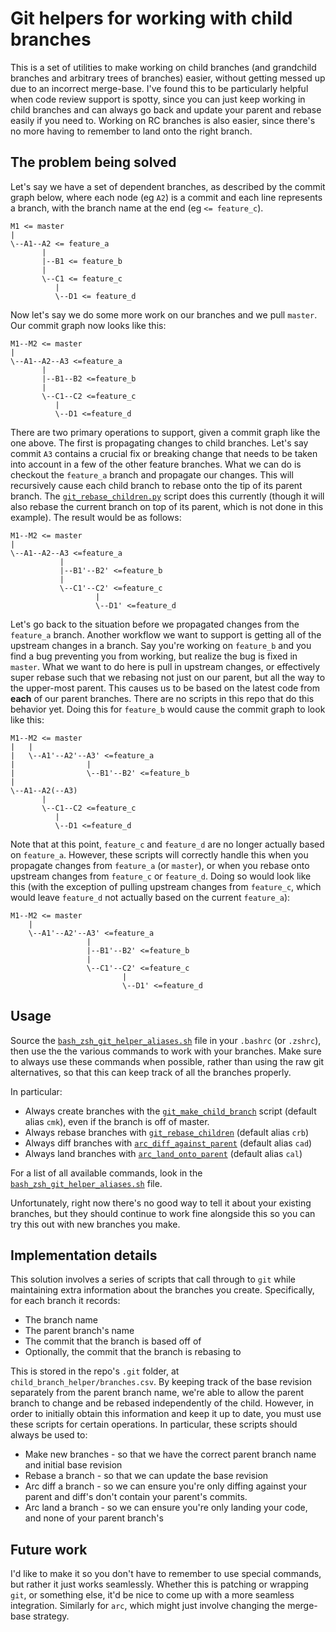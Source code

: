 # Git helpers for working with child branches
This is a set of utilities to make working on child branches (and grandchild branches and arbitrary trees of branches) easier, without getting messed up due to an incorrect merge-base. I've found this to be particularly helpful when code review support is spotty, since you can just keep working in child branches and can always go back and update your parent and rebase easily if you need to. Working on RC branches is also easier, since there's no more having to remember to land onto the right branch.

## The problem being solved
Let's say we have a set of dependent branches, as described by the commit graph below, where each node (eg `A2`) is a commit and each line represents a branch, with the branch name at the end (eg `<= feature_c`).

```
M1 <= master
|
\--A1--A2 <= feature_a
       |
       |--B1 <= feature_b
       |
       \--C1 <= feature_c
          |
          \--D1 <= feature_d
```

Now let's say we do some more work on our branches and we pull `master`. Our commit graph now looks like this:

```
M1--M2 <= master
|
\--A1--A2--A3 <=feature_a
       |
       |--B1--B2 <=feature_b
       |
       \--C1--C2 <=feature_c
          |
          \--D1 <=feature_d
```

There are two primary operations to support, given a commit graph like the one above. The first is propagating changes to child branches. Let's say commit `A3` contains a crucial fix or breaking change that needs to be taken into account in a few of the other feature branches. What we can do is checkout the `feature_a` branch and propagate our changes. This will recursively cause each child branch to rebase onto the tip of its parent branch. The [`git_rebase_children.py`](./src/git_rebase_children.py) script does this currently (though it will also rebase the current branch on top of its parent, which is not done in this example). The result would be as follows:

```
M1--M2 <= master
|
\--A1--A2--A3 <=feature_a
           |
           |--B1'--B2' <=feature_b
           |
           \--C1'--C2' <=feature_c
                   |
                   \--D1' <=feature_d
```

Let's go back to the situation before we propagated changes from the `feature_a` branch. Another workflow we want to support is getting all of the upstream changes in a branch. Say you're working on `feature_b` and you find a bug preventing you from working, but realize the bug is fixed in `master`. What we want to do here is pull in upstream changes, or effectively super rebase such that we rebasing not just on our parent, but all the way to the upper-most parent. This causes us to be based on the latest code from **each** of our parent branches. There are no scripts in this repo that do this behavior yet. Doing this for `feature_b` would cause the commit graph to look like this:

```
M1--M2 <= master
|   |
|   \--A1'--A2'--A3' <=feature_a
|                |
|                \--B1'--B2' <=feature_b
|
\--A1--A2(--A3)
       |
       \--C1--C2 <=feature_c
          |
          \--D1 <=feature_d
```

Note that at this point, `feature_c` and `feature_d` are no longer actually based on `feature_a`. However, these scripts will correctly handle this when you propagate changes from `feature_a` (or `master`), or when you rebase onto upstream changes from `feature_c` or `feature_d`. Doing so would look like this (with the exception of pulling upstream changes from `feature_c`, which would leave `feature_d` not actually based on the current `feature_a`):

```
M1--M2 <= master
    |
    \--A1'--A2'--A3' <=feature_a
                 |
                 |--B1'--B2' <=feature_b
                 |
                 \--C1'--C2' <=feature_c
                         |
                         \--D1' <=feature_d
```

## Usage
Source the [`bash_zsh_git_helper_aliases.sh`](./bash_zsh_git_helper_aliases.sh) file in your `.bashrc` (or `.zshrc`), then use the the various commands to work with your branches.
Make sure to always use these commands when possible, rather than using the raw git alternatives, so that this can keep
track of all the branches properly.

In particular:

- Always create branches with the [`git_make_child_branch`](./src/git_make_child_branch.py) script (default alias `cmk`), even if the
  branch is off of master.
- Always rebase branches with [`git_rebase_children`](./src/git_rebase_children.py) (default alias `crb`)
- Always diff branches with [`arc_diff_against_parent`](./src/arc_diff_against_parent.py) (default alias `cad`)
- Always land branches with [`arc_land_onto_parent`](./src/arc_land_onto_parent.py) (default alias `cal`)

For a list of all available commands, look in the [`bash_zsh_git_helper_aliases.sh`](./bash_zsh_git_helper_aliases.sh) file.

Unfortunately, right now there's no good way to tell it about your existing branches, but they should continue to work fine
alongside this so you can try this out with new branches you make.

## Implementation details
This solution involves a series of scripts that call through to `git` while maintaining extra information about the branches you create. Specifically, for each branch it records:

- The branch name
- The parent branch's name
- The commit that the branch is based off of
- Optionally, the commit that the branch is rebasing to

This is stored in the repo's `.git` folder, at `child_branch_helper/branches.csv`. By keeping track of the base revision separately from the parent branch name, we're able to allow the parent branch to change and be rebased independently of the child. However, in order to initially obtain this information and keep it up to date, you must use these scripts for certain operations. In particular, these scripts should always be used to:

- Make new branches - so that we have the correct parent branch name and initial base revision
- Rebase a branch - so that we can update the base revision
- Arc diff a branch - so we can ensure you're only diffing against your parent and diff's don't contain your parent's commits.
- Arc land a branch - so we can ensure you're only landing your code, and none of your parent branch's

## Future work
I'd like to make it so you don't have to remember to use special commands, but rather it just works seamlessly. Whether this is patching or wrapping `git`, or something else, it'd be nice to come up with a more seamless integration. Similarly for `arc`, which might just involve changing the merge-base strategy.
